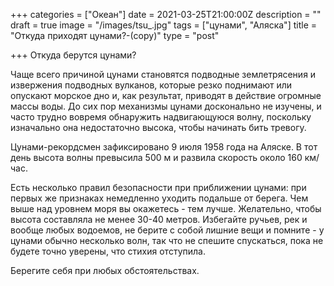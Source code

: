 +++
categories = ["Океан"]
date = 2021-03-25T21:00:00Z
description = ""
draft = true
image = "/images/tsu_.jpg"
tags = ["цунами", "Аляска"]
title = "Откуда приходят цунами?-(copy)"
type = "post"

+++
Откуда берутся цунами?  
  
Чаще всего причиной цунами становятся подводные землетрясения и извержения подводных вулканов, которые резко поднимают или опускают морское дно и, как результат, приводят в действие огромные массы воды. До сих пор механизмы цунами досконально не изучены, и часто трудно вовремя обнаружить надвигающуюся волну, поскольку изначально она недостаточно высока, чтобы начинать бить тревогу.  
  
Цунами-рекордсмен зафиксировано 9 июля 1958 года на Аляске. В тот день высота волны превысила 500 м и развила скорость около 160 км/час.  
  
Есть несколько правил безопасности при приближении цунами: при первых же признаках немедленно уходить подальше от берега. Чем выше над уровнем моря вы окажетесь - тем лучше. Желательно, чтобы высота составляла не менее 30-40 метров. Избегайте ручьев, рек и вообще любых водоемов, не берите с собой лишние вещи и помните - у цунами обычно несколько волн, так что не спешите спускаться, пока не будете точно уверены, что стихия отступила.  
  
Берегите себя при любых обстоятельствах.